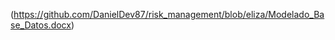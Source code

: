 <Modelado Base de Datos>(<https://github.com/DanielDev87/risk_management/blob/eliza/Modelado_Base_Datos.docx>) 
